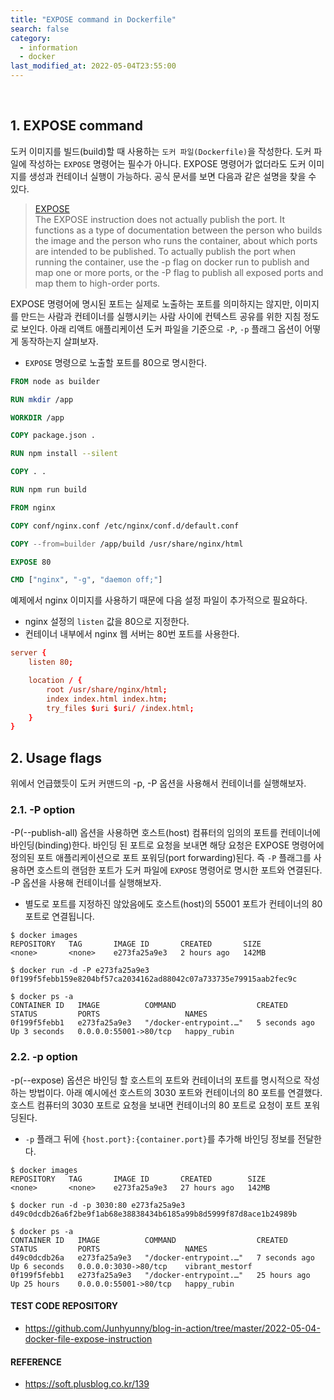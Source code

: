 ```yaml
---
title: "EXPOSE command in Dockerfile"
search: false
category:
  - information
  - docker
last_modified_at: 2022-05-04T23:55:00
---
```


<br/>

## 1. EXPOSE command

도커 이미지를 빌드(build)할 때 사용하는 `도커 파일(Dockerfile)`을 작성한다. 도커 파일에 작성하는 `EXPOSE` 명령어는 필수가 아니다. EXPOSE 명령어가 없더라도 도커 이미지를 생성과 컨테이너 실행이 가능하다. 공식 문서를 보면 다음과 같은 설명을 찾을 수 있다.

> [EXPOSE](https://docs.docker.com/engine/reference/builder/#expose)<br/>
> The EXPOSE instruction does not actually publish the port. 
> It functions as a type of documentation between the person who builds the image 
> and the person who runs the container, about which ports are intended to be published. 
> To actually publish the port when running the container, use the -p flag on docker run to publish and map one or more ports, 
> or the -P flag to publish all exposed ports and map them to high-order ports.

EXPOSE 명령어에 명시된 포트는 실제로 노출하는 포트를 의미하지는 않지만, 이미지를 만드는 사람과 컨테이너를 실행시키는 사람 사이에 컨텍스트 공유를 위한 지침 정도로 보인다. 아래 리액트 애플리케이션 도커 파일을 기준으로 `-P`, `-p` 플래그 옵션이 어떻게 동작하는지 살펴보자. 

- `EXPOSE` 명령으로 노출할 포트를 80으로 명시한다. 

```dockerfile
FROM node as builder

RUN mkdir /app

WORKDIR /app

COPY package.json .

RUN npm install --silent

COPY . .

RUN npm run build

FROM nginx

COPY conf/nginx.conf /etc/nginx/conf.d/default.conf

COPY --from=builder /app/build /usr/share/nginx/html

EXPOSE 80

CMD ["nginx", "-g", "daemon off;"]
```

예제에서 nginx 이미지를 사용하기 때문에 다음 설정 파일이 추가적으로 필요하다.

- nginx 설정의 `listen` 값을 80으로 지정한다.
- 컨테이너 내부에서 nginx 웹 서버는 80번 포트를 사용한다.

```conf
server {
    listen 80;

    location / {
        root /usr/share/nginx/html;
        index index.html index.htm;
        try_files $uri $uri/ /index.html;
    }
}
```

## 2. Usage flags

위에서 언급했듯이 도커 커맨드의 -p, -P 옵션을 사용해서 컨테이너를 실행해보자.  

### 2.1. -P option

-P(--publish-all) 옵션을 사용하면 호스트(host) 컴퓨터의 임의의 포트를 컨테이너에 바인딩(binding)한다. 바인딩 된 포트로 요청을 보내면 해당 요청은 EXPOSE 명령어에 정의된 포트 애플리케이션으로 포트 포워딩(port forwarding)된다. 즉 `-P` 플래그를 사용하면 호스트의 랜덤한 포트가 도커 파일에 `EXPOSE` 명령어로 명시한 포트와 연결된다. -P 옵션을 사용해 컨테이너를 실행해보자.

- 별도로 포트를 지정하진 않았음에도 호스트(host)의 55001 포트가 컨테이너의 80 포트로 연결됩니다.

```
$ docker images 
REPOSITORY   TAG       IMAGE ID       CREATED       SIZE
<none>       <none>    e273fa25a9e3   2 hours ago   142MB

$ docker run -d -P e273fa25a9e3          
0f199f5febb159e8204bf57ca2034162ad88042c07a733735e79915aab2fec9c

$ docker ps -a                 
CONTAINER ID   IMAGE          COMMAND                  CREATED         STATUS         PORTS                   NAMES
0f199f5febb1   e273fa25a9e3   "/docker-entrypoint.…"   5 seconds ago   Up 3 seconds   0.0.0.0:55001->80/tcp   happy_rubin
```

### 2.2. -p option

-p(--expose) 옵션은 바인딩 할 호스트의 포트와 컨테이너의 포트를 명시적으로 작성하는 방법이다. 아래 예시에선 호스트의 3030 포트와 컨테이너의 80 포트를 연결했다. 호스트 컴퓨터의 3030 포트로 요청을 보내면 컨테이너의 80 포트로 요청이 포트 포워딩된다.

- `-p` 플래그 뒤에 `{host.port}:{container.port}`를 추가해 바인딩 정보를 전달한다.

```
$ docker images                             
REPOSITORY   TAG       IMAGE ID       CREATED        SIZE
<none>       <none>    e273fa25a9e3   27 hours ago   142MB

$ docker run -d -p 3030:80 e273fa25a9e3   
d49c0dcdb26a6f2be9f1ab68e38838434b6185a99b8d5999f87d8ace1b24989b

$ docker ps -a                         
CONTAINER ID   IMAGE          COMMAND                  CREATED         STATUS         PORTS                   NAMES
d49c0dcdb26a   e273fa25a9e3   "/docker-entrypoint.…"   7 seconds ago   Up 6 seconds   0.0.0.0:3030->80/tcp    vibrant_mestorf
0f199f5febb1   e273fa25a9e3   "/docker-entrypoint.…"   25 hours ago    Up 25 hours    0.0.0.0:55001->80/tcp   happy_rubin
```

#### TEST CODE REPOSITORY

- <https://github.com/Junhyunny/blog-in-action/tree/master/2022-05-04-docker-file-expose-instruction>

#### REFERENCE

- <https://soft.plusblog.co.kr/139>